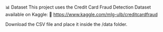 📊 Dataset
This project uses the Credit Card Fraud Detection Dataset available on Kaggle:
🔗 https://www.kaggle.com/mlg-ulb/creditcardfraud

Download the CSV file and place it inside the /data folder.
